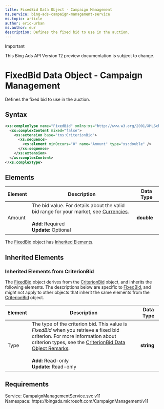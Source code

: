 ```yaml
---
title: FixedBid Data Object - Campaign Management
ms.service: bing-ads-campaign-management-service
ms.topic: article
author: eric-urban
ms.author: eur
description: Defines the fixed bid to use in the auction.
---
```

> [!IMPORTANT]
> This Bing Ads API Version 12 preview documentation is subject to change.
# FixedBid Data Object - Campaign Management
Defines the fixed bid to use in the auction.

## Syntax
```xml
<xs:complexType name="FixedBid" xmlns:xs="http://www.w3.org/2001/XMLSchema">
  <xs:complexContent mixed="false">
    <xs:extension base="tns:CriterionBid">
      <xs:sequence>
        <xs:element minOccurs="0" name="Amount" type="xs:double" />
      </xs:sequence>
    </xs:extension>
  </xs:complexContent>
</xs:complexType>
```

## <a name="elements"></a>Elements

|Element|Description|Data Type|
|-----------|---------------|-------------|
|<a name="amount"></a>Amount|The bid value. For details about the valid bid range for your market, see [Currencies](../guides/currencies.md).<br/><br/>**Add:** Required<br/>**Update:** Optional|**double**|

The [FixedBid](fixedbid.md) object has [Inherited Elements](#inheritedelements).

## <a name="inheritedelements"></a>Inherited Elements

### <a name="inheritedelementscriterionbid"></a>Inherited Elements from CriterionBid
The [FixedBid](fixedbid.md) object derives from the [CriterionBid](criterionbid.md) object, and inherits the following elements. The descriptions below are specific to [FixedBid](fixedbid.md), and might not apply to other objects that inherit the same elements from the [CriterionBid](criterionbid.md) object.  

|Element|Description|Data Type|
|-----------|---------------|-------------|
|<a name="type"></a>Type|The type of the criterion bid. This value is *FixedBid* when you retrieve a fixed bid criterion. For more information about criterion types, see the [CriterionBid Data Object Remarks](../campaign-management-service/criterionbid.md#remarks).<br/><br/>**Add:** Read-only<br/>**Update:** Read-only|**string**|

## Requirements
Service: [CampaignManagementService.svc v11](https://campaign.api.bingads.microsoft.com/Api/Advertiser/CampaignManagement/v11/CampaignManagementService.svc)  
Namespace: https\://bingads.microsoft.com/CampaignManagement/v11  

